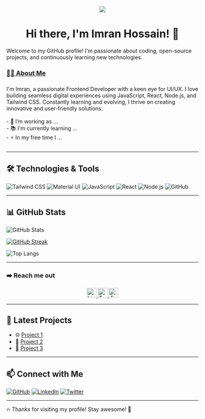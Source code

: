 <div align="center">
  <img height="" src="https://i.ibb.co/5xK5ZcCW/Navy-Blue-Geometric-Technology-Linked-In-Banner.png" />
</div>

<h1 align="center">Hi there, I'm Imran Hossain! 👋</h1>

<p>Welcome to my GitHub profile! I'm passionate about coding, open-source projects, and continuously learning new technologies.</p>

###

<u><h3 align="left">👩‍💻 About Me</h3></u>

###

<p align="left">I'm Imran, a passionate Frontend Developer with a keen eye for UI/UX. I love building seamless digital experiences using JavaScript, React, Node.js, and Tailwind CSS. Constantly learning and evolving, I thrive on creating innovative and user-friendly solutions.<br><br>- 🔭 I’m working as ...<br>- 📚 I'm currently learning ...<br>- ⚡ In my free time I ...</p>

###

---

## 🛠 Technologies & Tools
![Tailwind CSS](https://img.shields.io/badge/Tailwind_CSS-38B2AC?style=for-the-badge&logo=tailwind-css&logoColor=white)
![Material UI](https://img.shields.io/badge/Material_UI-007FFF?style=for-the-badge&logo=mui&logoColor=white)
![JavaScript](https://img.shields.io/badge/JavaScript-F7DF1E?style=for-the-badge&logo=javascript&logoColor=black)
![React](https://img.shields.io/badge/React-61DAFB?style=for-the-badge&logo=react&logoColor=black)
![Node.js](https://img.shields.io/badge/Node.js-339933?style=for-the-badge&logo=nodedotjs&logoColor=white)
![GitHub](https://img.shields.io/badge/GitHub-181717?style=for-the-badge&logo=github&logoColor=white)

---

## 📊 GitHub Stats
![GitHub Stats](https://github-readme-stats.vercel.app/api?username=imran-information&show_icons=true&theme=radical&hide_border=true&count_private=true&include_all_commits=true&border_radius=12&height=200&width=400)

[![GitHub Streak](https://nirzak-streak-stats.vercel.app?user=imran-information&theme=radical&hide_border=true&border_radius=12&height=200&width=400)](https://git.io/streak-stats)

![Top Langs](https://github-readme-stats.vercel.app/api/top-langs/?username=imran-information&layout=compact&theme=radical&hide_border=true&border_radius=12&height=200&width=400)

---

### ➡️ Reach me out 
<div align="center">
  <a href="https://www.linkedin.com/in/imran-information/" target="_blank">
    <img src="https://img.shields.io/static/v1?message=LinkedIn&logo=linkedin&label=&color=0077B5&logoColor=white&labelColor=&style=for-the-badge" height="25" alt="LinkedIn logo" />
  </a>
  <a href="https://x.com/imran_inf" target="_blank">
    <img src="https://img.shields.io/static/v1?message=Twitter&logo=twitter&label=&color=1DA1F2&logoColor=white&labelColor=&style=for-the-badge" height="25" alt="Twitter logo" />
  </a>
  <a href="https://www.facebook.com/imran.informations" target="_blank">
    <img src="https://img.shields.io/static/v1?message=Facebook&logo=facebook&label=&color=1877F2&logoColor=white&labelColor=&style=for-the-badge" height="25" alt="Facebook logo" />
  </a>
</div>

---

## 🌟 Latest Projects
- 🌐 [Project 1](#)
- 📱 [Project 2](#)
- 🚀 [Project 3](#)

---

## 📫 Connect with Me
[![GitHub](https://img.shields.io/badge/GitHub-181717?style=for-the-badge&logo=github&logoColor=white)](https://github.com/imran-information)
[![LinkedIn](https://img.shields.io/badge/LinkedIn-0077B5?style=for-the-badge&logo=linkedin&logoColor=white)](https://www.linkedin.com/in/imran-information/)
[![Twitter](https://img.shields.io/badge/Twitter-1DA1F2?style=for-the-badge&logo=twitter&logoColor=white)](https://x.com/imran_inf)

---

🔥 Thanks for visiting my profile! Stay awesome! 🚀
